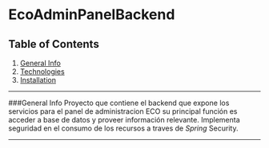 # EcoAdminPanelBackend
## Table of Contents
1. [General Info](#general-info)
2. [Technologies](#technologies)
3. [Installation](#installation)
***
###General Info
Proyecto que contiene el backend que expone los servicios para el panel de administracion ECO
su principal función es acceder a base de datos y proveer información relevante. Implementa 
seguridad en el consumo de los recursos a traves de *Spring* Security.
***
